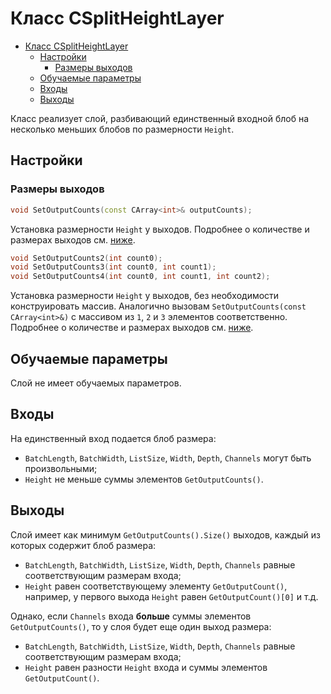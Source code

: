 # Класс CSplitHeightLayer

<!-- TOC -->

- [Класс CSplitHeightLayer](#класс-csplitheightlayer)
    - [Настройки](#настройки)
        - [Размеры выходов](#размеры-выходов)
    - [Обучаемые параметры](#обучаемые-параметры)
    - [Входы](#входы)
    - [Выходы](#выходы)

<!-- /TOC -->

Класс реализует слой, разбивающий единственный входной блоб на несколько меньших блобов по размерности `Height`.

## Настройки

### Размеры выходов

```c++
void SetOutputCounts(const CArray<int>& outputCounts);
```

Установка размерности `Height` у выходов. Подробнее о количестве и размерах выходов см. [ниже](#выходы).

```c++
void SetOutputCounts2(int count0);
void SetOutputCounts3(int count0, int count1);
void SetOutputCounts4(int count0, int count1, int count2);
```

Установка размерности `Height` у выходов, без необходимости конструировать массив. Аналогично вызовам `SetOutputCounts(const CArray<int>&)` с массивом из `1`, `2` и `3` элементов соответственно. Подробнее о количестве и размерах выходов см. [ниже](#выходы).

## Обучаемые параметры

Слой не имеет обучаемых параметров.

## Входы

На единственный вход подается блоб размера:

- `BatchLength`, `BatchWidth`, `ListSize`, `Width`, `Depth`, `Channels` могут быть произвольными;
- `Height` не меньше суммы элементов `GetOutputCounts()`.

## Выходы

Слой имеет как минимум `GetOutputCounts().Size()` выходов, каждый из которых содержит блоб размера:

- `BatchLength`, `BatchWidth`, `ListSize`, `Width`, `Depth`, `Channels` равные соответствующим размерам входа;
- `Height` равен соответствующему элементу `GetOutputCount()`, например, у первого выхода `Height` равен `GetOutputCount()[0]` и т.д.

Однако, если `Channels` входа **больше** суммы элементов `GetOutputCounts()`, то у слоя будет еще один выход размера:

- `BatchLength`, `BatchWidth`, `ListSize`, `Width`, `Depth`, `Channels` равные соответствующим размерам входа;
- `Height` равен разности `Height` входа и суммы элементов `GetOutputCount()`.
